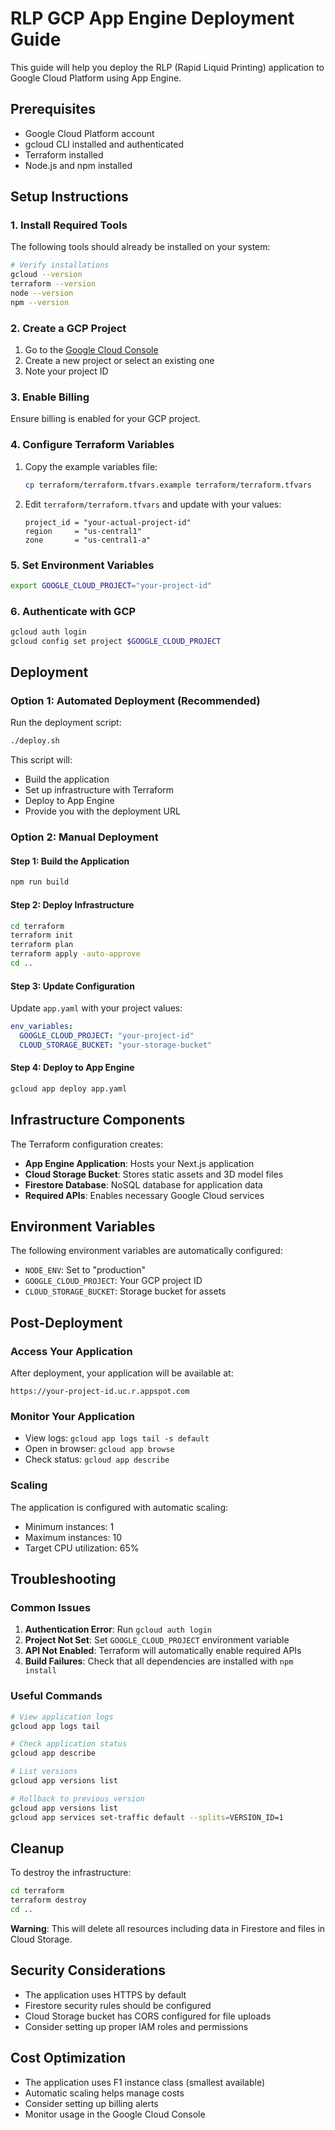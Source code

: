 # RLP GCP App Engine Deployment Guide

This guide will help you deploy the RLP (Rapid Liquid Printing) application to Google Cloud Platform using App Engine.

## Prerequisites

- Google Cloud Platform account
- gcloud CLI installed and authenticated
- Terraform installed
- Node.js and npm installed

## Setup Instructions

### 1. Install Required Tools

The following tools should already be installed on your system:

```bash
# Verify installations
gcloud --version
terraform --version
node --version
npm --version
```

### 2. Create a GCP Project

1. Go to the [Google Cloud Console](https://console.cloud.google.com/)
2. Create a new project or select an existing one
3. Note your project ID

### 3. Enable Billing

Ensure billing is enabled for your GCP project.

### 4. Configure Terraform Variables

1. Copy the example variables file:
   ```bash
   cp terraform/terraform.tfvars.example terraform/terraform.tfvars
   ```

2. Edit `terraform/terraform.tfvars` and update with your values:
   ```hcl
   project_id = "your-actual-project-id"
   region     = "us-central1"
   zone       = "us-central1-a"
   ```

### 5. Set Environment Variables

```bash
export GOOGLE_CLOUD_PROJECT="your-project-id"
```

### 6. Authenticate with GCP

```bash
gcloud auth login
gcloud config set project $GOOGLE_CLOUD_PROJECT
```

## Deployment

### Option 1: Automated Deployment (Recommended)

Run the deployment script:

```bash
./deploy.sh
```

This script will:
- Build the application
- Set up infrastructure with Terraform
- Deploy to App Engine
- Provide you with the deployment URL

### Option 2: Manual Deployment

#### Step 1: Build the Application

```bash
npm run build
```

#### Step 2: Deploy Infrastructure

```bash
cd terraform
terraform init
terraform plan
terraform apply -auto-approve
cd ..
```

#### Step 3: Update Configuration

Update `app.yaml` with your project values:

```yaml
env_variables:
  GOOGLE_CLOUD_PROJECT: "your-project-id"
  CLOUD_STORAGE_BUCKET: "your-storage-bucket"
```

#### Step 4: Deploy to App Engine

```bash
gcloud app deploy app.yaml
```

## Infrastructure Components

The Terraform configuration creates:

- **App Engine Application**: Hosts your Next.js application
- **Cloud Storage Bucket**: Stores static assets and 3D model files
- **Firestore Database**: NoSQL database for application data
- **Required APIs**: Enables necessary Google Cloud services

## Environment Variables

The following environment variables are automatically configured:

- `NODE_ENV`: Set to "production"
- `GOOGLE_CLOUD_PROJECT`: Your GCP project ID
- `CLOUD_STORAGE_BUCKET`: Storage bucket for assets

## Post-Deployment

### Access Your Application

After deployment, your application will be available at:
```
https://your-project-id.uc.r.appspot.com
```

### Monitor Your Application

- View logs: `gcloud app logs tail -s default`
- Open in browser: `gcloud app browse`
- Check status: `gcloud app describe`

### Scaling

The application is configured with automatic scaling:
- Minimum instances: 1
- Maximum instances: 10
- Target CPU utilization: 65%

## Troubleshooting

### Common Issues

1. **Authentication Error**: Run `gcloud auth login`
2. **Project Not Set**: Set `GOOGLE_CLOUD_PROJECT` environment variable
3. **API Not Enabled**: Terraform will automatically enable required APIs
4. **Build Failures**: Check that all dependencies are installed with `npm install`

### Useful Commands

```bash
# View application logs
gcloud app logs tail

# Check application status
gcloud app describe

# List versions
gcloud app versions list

# Rollback to previous version
gcloud app versions list
gcloud app services set-traffic default --splits=VERSION_ID=1
```

## Cleanup

To destroy the infrastructure:

```bash
cd terraform
terraform destroy
cd ..
```

**Warning**: This will delete all resources including data in Firestore and files in Cloud Storage.

## Security Considerations

- The application uses HTTPS by default
- Firestore security rules should be configured
- Cloud Storage bucket has CORS configured for file uploads
- Consider setting up proper IAM roles and permissions

## Cost Optimization

- The application uses F1 instance class (smallest available)
- Automatic scaling helps manage costs
- Consider setting up billing alerts
- Monitor usage in the Google Cloud Console 